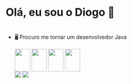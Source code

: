 # Olá, eu sou o Diogo 👋<h1>
<ul>
    <li>🖥️ Procuro me tornar um desenvolvedor Java</li>
<br>
<div style="display: inline-block"<br>
<img align="center" height="60" width="40" src="https://cdn.jsdelivr.net/gh/devicons/devicon/icons/css3/css3-original.svg"/>
<img align="center" height="60" width="40" src="https://cdn.jsdelivr.net/gh/devicons/devicon/icons/html5/html5-original.svg"/>
<img align="center" height="60" width="40" src="https://cdn.jsdelivr.net/gh/devicons/devicon/icons/javascript/javascript-plain.svg" />
<img align="center" height="60" width="40" src="https://cdn.jsdelivr.net/gh/devicons/devicon/icons/java/java-original.svg" />
    
</div>
<br>
<div>
<a href="https://www.linkedin.com/in/diogo-marcondes/" target="_blank"><img src="https://img.shields.io/badge/-LinkedIn-%230077B5?style=for-the-badge&logo=linkedin&logoColor=white" target="_blank"></a>
<a href = "mailto:diogo.marcondes2004@gmail.com"><img src="https://img.shields.io/badge/-Gmail-%23333?style=for-the-badge&logo=gmail&logoColor=white" target="_blank"></a>   
</div>   
